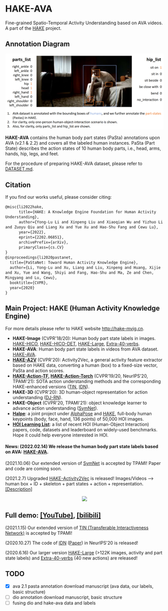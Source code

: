 # HAKE-AVA
Fine-grained Spatio-Temporal Activity Understanding based on AVA videos. 
A part of the [HAKE](http://hake-mvig.cn) project.

## Annotation Diagram

<div align=center>
<img src="figs\hake-ava.png" width="800" />
</div>

**HAKE-AVA** contains the human body part states (PaSta) annotations upon AVA (v2.1 & 2.2) and covers all the labeled human instances. PaSta (Part State) describes the action states of 10 human body parts, i.e., head, arms, hands, hip, legs, and feet.

For the procedure of preparing HAKE-AVA dataset, please refer to [DATASET.md](./DATASET.md).

<!-- ## HAKE-DIO
HAKE-DIO contains the bounding box (TODO) and object class (TODO) annotations of all the interacive objects in AVA videos (v2.2), according to the labeled humans in AVA v2.2 performing Human-Object Interactions (HOI, TODO classes). 

For more details, please refer to this [[branch]](https://github.com/DirtyHarryLYL/HAKE-Video/tree/DIO). -->

## Citation
 If you find our works useful, please consider citing:
```
@misc{li2022hake,
      title={HAKE: A Knowledge Engine Foundation for Human Activity Understanding}, 
      author={Yong-Lu Li and Xinpeng Liu and Xiaoqian Wu and Yizhuo Li and Zuoyu Qiu and Liang Xu and Yue Xu and Hao-Shu Fang and Cewu Lu},
      year={2022},
      eprint={2202.06851},
      archivePrefix={arXiv},
      primaryClass={cs.CV}
}
@inproceedings{li2020pastanet,
  title={PaStaNet: Toward Human Activity Knowledge Engine},
  author={Li, Yong-Lu and Xu, Liang and Liu, Xinpeng and Huang, Xijie and Xu, Yue and Wang, Shiyi and Fang, Hao-Shu and Ma, Ze and Chen, Mingyang and Lu, Cewu},
  booktitle={CVPR},
  year={2020}
}
```

## Main Project: HAKE (Human Activity Knowledge Engine)

For more details please refer to HAKE website http://hake-mvig.cn.

- **HAKE-Image** (CVPR'18/20): Human body part state labels in images. [HAKE-HICO](https://github.com/DirtyHarryLYL/HAKE#hake-hico-for-image-level-hoi-recognition), [HAKE-HICO-DET](https://github.com/DirtyHarryLYL/HAKE#hake-hico-det-for-instance-level-hoi-detection), [HAKE-Large](https://github.com/DirtyHarryLYL/HAKE#hake-large-for-instance-level-action-understanding-pre-training), [Extra-40-verbs](https://github.com/DirtyHarryLYL/HAKE#extra-40-verb-categories).
- **HAKE-AVA**: Human body part state labels in videos from AVA dataset. [HAKE-AVA](https://github.com/DirtyHarryLYL/HAKE-AVA).
- **[HAKE-A2V](https://github.com/DirtyHarryLYL/HAKE-Action-Torch/tree/Activity2Vec)** (CVPR'20): Activity2Vec, a general activity feature extractor based on HAKE data, converting a human (box) to a fixed-size vector, PaSta and action scores.
- **[HAKE-Action-TF](https://github.com/DirtyHarryLYL/HAKE-Action), [HAKE-Action-Torch](https://github.com/DirtyHarryLYL/HAKE-Action-Torch)** (CVPR'19/20, NeurIPS'20, TPAMI'21): SOTA action understanding methods and the corresponding HAKE-enhanced versions ([TIN](https://github.com/DirtyHarryLYL/Transferable-Interactiveness-Network), [IDN](https://github.com/DirtyHarryLYL/HAKE-Action-Torch/tree/IDN-(Integrating-Decomposing-Network))).
- **HAKE-3D** (CVPR'20): 3D human-object representation for action understanding ([DJ-RN](https://github.com/DirtyHarryLYL/DJ-RN)).
- **HAKE-Object** (CVPR'20, TPAMI'21): object knowledge learner to advance action understanding ([SymNet](https://github.com/DirtyHarryLYL/SymNet)).
- [**Halpe**](https://github.com/Fang-Haoshu/Halpe-FullBody): a joint project under [AlphaPose](https://github.com/MVIG-SJTU/AlphaPose) and [HAKE](http://hake-mvig.cn), full-body human keypoints (body, face, hand, 136 points) of 50,000 HOI images.
- [**HOI Learning List**](https://github.com/DirtyHarryLYL/HOI-Learning-List): a list of recent HOI (Human-Object Interaction) papers, code, datasets and leaderboard on widely-used benchmarks. Hope it could help everyone interested in HOI.

#### **News**: (2022.02.14) We release the human body part state labels based on AVA: [HAKE-AVA](https://github.com/DirtyHarryLYL/HAKE-AVA).

(2021.10.06) Our extended version of [SymNet](https://github.com/DirtyHarryLYL/SymNet) is accepted by TPAMI! Paper and code are coming soon.

(2021.2.7) Upgraded [HAKE-Activity2Vec](https://github.com/DirtyHarryLYL/HAKE-Action-Torch/tree/Activity2Vec) is released! Images/Videos --> human box + ID + skeleton + part states + action + representation. [[Description]](https://drive.google.com/file/d/1iZ57hKjus2lKbv1MAB-TLFrChSoWGD5e/view?usp=sharing)
<p align='center'>
    <img src="https://github.com/DirtyHarryLYL/HAKE-Action-Torch/blob/Activity2Vec/demo/a2v-demo.gif", height="400">
</p>

## Full demo: [[YouTube]](https://t.co/hXiAYPXEuL?amp=1), [[bilibili]](https://www.bilibili.com/video/BV1s54y1Y76s)

(2021.1.15) Our extended version of [TIN (Transferable Interactiveness Network)](https://arxiv.org/abs/2101.10292) is accepted by TPAMI!

(2020.10.27) The code of [IDN](https://github.com/DirtyHarryLYL/HAKE-Action-Torch/tree/IDN-(Integrating-Decomposing-Network)) ([Paper](https://arxiv.org/abs/2010.16219)) in NeurIPS'20 is released!

(2020.6.16) Our larger version [HAKE-Large](https://github.com/DirtyHarryLYL/HAKE#hake-large-for-instance-level-hoi-detection) (>122K images, activity and part state labels) and [Extra-40-verbs](https://github.com/DirtyHarryLYL/HAKE#extra-40-verb-categories) (40 new actions) are released!

## TODO
- [X] ava 2.1 pasta annotation download manuscript (ava data, our labels, basic structure)
- [ ] dio annotation download manuscript, basic structure
- [ ] fusing dio and hake-ava data and labels
